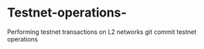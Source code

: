 # Testnet-operations-
Performing testnet transactions on L2 networks
git commit testnet operations 
